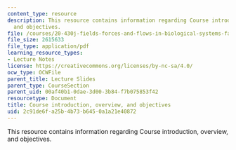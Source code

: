 ```yaml
---
content_type: resource
description: This resource contains information regarding Course introduction, overview,
  and objectives.
file: /courses/20-430j-fields-forces-and-flows-in-biological-systems-fall-2015/2c91de6fa25b4b73b6450a1a21e40872_MIT20_430JF15_Lecture1.pdf
file_size: 2615633
file_type: application/pdf
learning_resource_types:
- Lecture Notes
license: https://creativecommons.org/licenses/by-nc-sa/4.0/
ocw_type: OCWFile
parent_title: Lecture Slides
parent_type: CourseSection
parent_uid: 00af40b1-0dae-3d00-3b84-f7b075853f42
resourcetype: Document
title: Course introduction, overview, and objectives
uid: 2c91de6f-a25b-4b73-b645-0a1a21e40872
---
```

This resource contains information regarding Course introduction, overview, and objectives.